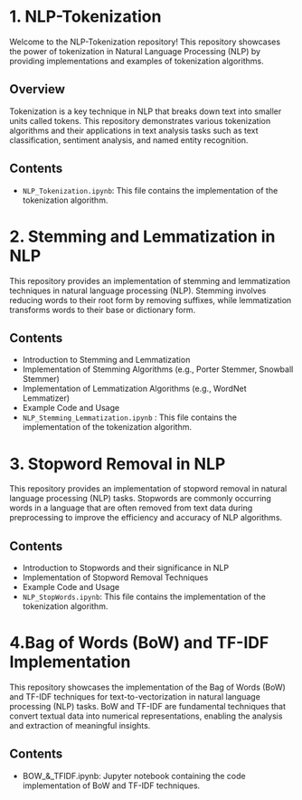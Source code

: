 # 1. NLP-Tokenization

Welcome to the NLP-Tokenization repository! This repository showcases the power of tokenization in Natural Language Processing (NLP) by providing implementations and examples of tokenization algorithms.

## Overview

Tokenization is a key technique in NLP that breaks down text into smaller units called tokens. This repository demonstrates various tokenization algorithms and their applications in text analysis tasks such as text classification, sentiment analysis, and named entity recognition.

## Contents

- `NLP_Tokenization.ipynb`: This file contains the implementation of the tokenization algorithm.


# 2. Stemming and Lemmatization in NLP
This repository provides an implementation of stemming and lemmatization techniques in natural language processing (NLP). Stemming involves reducing words to their root form by removing suffixes, while lemmatization transforms words to their base or dictionary form.

## Contents
- Introduction to Stemming and Lemmatization
- Implementation of Stemming Algorithms (e.g., Porter Stemmer, Snowball Stemmer)
- Implementation of Lemmatization Algorithms (e.g., WordNet Lemmatizer)
- Example Code and Usage
- `NLP_Stemming_Lemmatization.ipynb` : This file contains the implementation of the tokenization algorithm.

# 3. Stopword Removal in NLP
This repository provides an implementation of stopword removal in natural language processing (NLP) tasks. Stopwords are commonly occurring words in a language that are often removed from text data during preprocessing to improve the efficiency and accuracy of NLP algorithms.

## Contents
- Introduction to Stopwords and their significance in NLP
- Implementation of Stopword Removal Techniques
- Example Code and Usage
- `NLP_StopWords.ipynb`: This file contains the implementation of the tokenization algorithm.

# 4.Bag of Words (BoW) and TF-IDF Implementation
This repository showcases the implementation of the Bag of Words (BoW) and TF-IDF techniques for text-to-vectorization in natural language processing (NLP) tasks. BoW and TF-IDF are fundamental techniques that convert textual data into numerical representations, enabling the analysis and extraction of meaningful insights.

## Contents
- BOW_&_TFIDF.ipynb: Jupyter notebook containing the code implementation of BoW and TF-IDF techniques.

